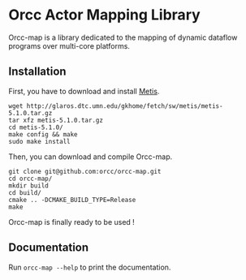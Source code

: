 Orcc Actor Mapping Library
==========================

Orcc-map is a library dedicated to the mapping of dynamic dataflow programs over multi-core platforms.

Installation
------------

First, you have to download and install [Metis](http://glaros.dtc.umn.edu/gkhome/metis/metis/overview).

```
wget http://glaros.dtc.umn.edu/gkhome/fetch/sw/metis/metis-5.1.0.tar.gz
tar xfz metis-5.1.0.tar.gz
cd metis-5.1.0/
make config && make
sudo make install
```

Then, you can download and compile Orcc-map.

```
git clone git@github.com:orcc/orcc-map.git
cd orcc-map/
mkdir build
cd build/
cmake .. -DCMAKE_BUILD_TYPE=Release
make
```

Orcc-map is finally ready to be used !

Documentation
-------------

Run ``orcc-map --help`` to print the documentation.
